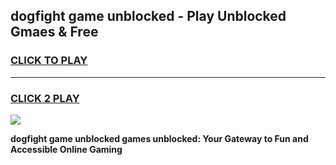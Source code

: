 
## dogfight game unblocked - Play Unblocked Gmaes & Free
<h3>
<a href="https://news.freeplayer.one?title=dogfight_game_unblocked&ref=23F">CLICK TO PLAY</a></h3>
<hr>

<h3>
<a href="https://news.freeplayer.one?title=dogfight_game_unblocked&ref=23F">CLICK 2 PLAY</a>
  
</h3>

<a href="https://news.freeplayer.one?title=dogfight_game_unblocked&ref=23F/"><img src="https://clearcache.store/games.png"></a>


**dogfight game unblocked games unblocked: Your Gateway to Fun and Accessible Online Gaming**
